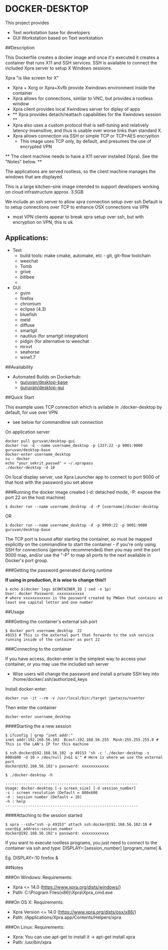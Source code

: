 DOCKER-DESKTOP
==============

This project provides
 * Text workstation base for developers
 * GUI Workstation based on Text workstation

##Description

This Dockerfile creates a docker image and once it's executed it creates a container that runs X11 and SSH services.
SSH is available to connect the included Xpra server to setup X Windows sessions.

Xpra "is like screen for X" 
  - Xpra + Xorg or Xpra+Xvfb provide Xwindows environment inside the container 
  - Xpra allows for connections, similar to VNC, but provides a rootless window
  - Xpra client provides local Xwindows server for diplay of apps
  - ** Xpra provides detach/reattach capabilities for the Xwindows session **
  - Xpra also uses a custom protocol that is self-tuning and relatively latency-insensitive, and thus is usable over worse links than standard X.
  - Xpra allows connection via SSH or simple TCP or TCP+AES encryption
    - This image uses TCP only, by default, and presumes the use of encrypted VPN

** The client machine needs to have a X11 server installed (Xpra). See the "Notes" below. **

The applications are served rootless, so the client machine manages the windows that are displayed.

This is a large kitchen-sink image intended to support developers working on cloud infrastructure
 approx. 3.5GB

We include an ssh server to allow xpra connection setup over ssh
Default is to setup connections over TCP to enhance OSX connections via VPN
  - most VPN clients appear to break xpra setup over ssh, but with encryption on VPN, this is ok

## Applications:
 * Text
   - build tools: make cmake, automake, etc - git, git-flow toolchain
   - weechat
   - Tomb
   - grive
   - bitlbee
   - 
 * GUI 
   - gvim
   - firefox
   - chromium
   - eclipse (4.3)
   - bluefish
   - meld
   - diffuse
   - smartgit
   - nautilus (for smartgit integration) 
   - pidgin (for alternative to weechat
   - mrxvt
   - seahorse
   - wine1.7


##Availability
 * Automated Builds on Dockerhub:
   - [guruvan/desktop-base](https://registry.hub.docker.com/u/guruvan/desktop-base)
   - [guruvan/desktop-gui](https://registry.hub.docker.com/u/guruvan/desktop-gui)


##Quick Start

 This example uses TCP connection which is avilable in ./docker-desktop by default, for use over VPN
  - see below for commandline ssh connection

 On application server
   ```
   docker pull guruvan/desktop-gui
   docker run -d --name username_desktop -p 1337:22 -p 9001:9000  guruvan/desktop-base
   docker-enter username_desktop
   su - docker
   echo "your_sekrit_passwd" > ~/.xprapass
   ./docker-desktop -d 10
   ```
 On local display server, use Xpra Launcher app to connect to port 9000 of that host
 with the password you set above



###Running the docker image created (-d: detached mode, -P: expose the port 22 on the host machine)

```
$ docker run --name username_desktop -d -P [username]/docker-desktop
```
OR
```
$ docker run --name username_desktop -d -p 9999:22 -p 9001:9000 guruvan/desktop-base
```
The TCP port is bound after starting the container, so must be mapped explicitly on the commandline to start the container - if you're only using SSH for connections (generally recommended) then you may omit the port 9000 map, and/or use the "-P" to map all ports to the next available in Docker's port group. 

###Getting the password generated during runtime

**If using in production, it is wise to change this!!**
```
$ echo $(docker logs $CONTAINER_ID | sed -n 1p)
User: docker Password: xxxxxxxxxxxx
# where xxxxxxxxxxxx is the password created by PWGen that contains at least one capital letter and one number
```

##Usage

###Getting the container's external ssh port 

```
$ docker port username_desktop  22
49153 # This is the external port that forwards to the ssh service running inside of the container as port 22
```

###Connecting to the container 

If you have access, docker-enter is the simplest way to access your container, or you may use the included ssh server
 - Wise users will change the password and install a private SSH key into /home/docker/.ssh/authorized_keys

Install docker-enter:
```
docker run -it --rm -v /usr/local/bin:/target jpetazzo/nsenter 
```
Then enter the container
```
docker-enter username_desktop
```


####Starting the a new session 

```
$ ifconfig | grep "inet addr:" 
inet addr:192.168.56.102  Bcast:192.168.56.255  Mask:255.255.255.0 # This is the LAN's IP for this machine

$ ssh docker@192.168.56.102 -p 49153 "sh -c './docker-desktop -s 800x600 -d 10 > /dev/null 2>&1 &'" # Here is where we use the external port
docker@192.168.56.102's password: xxxxxxxxxxxx 

$ ./docker-desktop -h

-----------------------------------------------------------
Usage: docker-desktop [-s screen_size] [-d session_number]
-s : screen resolution (Default = 800x600
-d : session number (Default = 10)
-h : help
-----------------------------------------------------------
```

####Attaching to the session started

```
$ xpra --ssh="ssh -p 49153" attach ssh:docker@192.168.56.102:10 # user@ip_address:session_number
docker@192.168.56.102's password: xxxxxxxxxxxx 

```
If you want to execute rootless programs, you just need to connect to the container via ssh and type: 
DISPLAY=:[session_number] [program_name] & 

Eg. DISPLAY=:10 firefox &

##Notes

###On Windows:
Requirements:
- Xpra <= 14.0 (https://www.xpra.org/dists/windows/)
- Path: C:\Program Files(x86)\Xpra\Xpra_cmd.exe

###On OS X:
Requirements:
- Xpra Version <= 14.0 (https://www.xpra.org/dists/osx/x86/)
- Path: /Applications/Xpra.app/Contents/Helpers/xpra


###On Linux:
Requirements:
- Xpra: You can use apt-get to install it -> apt-get install xpra
- Path: /usr/bin/xpra
